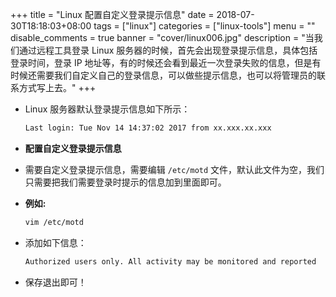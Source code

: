 +++
title = "Linux 配置自定义登录提示信息"
date = 2018-07-30T18:18:03+08:00
tags = ["linux"]
categories = ["linux-tools"]
menu = ""
disable_comments = true
banner = "cover/linux006.jpg"
description = "当我们通过远程工具登录 Linux 服务器的时候，首先会出现登录提示信息，具体包括登录时间，登录 IP 地址等，有的时候还会看到最近一次登录失败的信息，但是有时候还需要我们自定义自己的登录信息，可以做些提示信息，也可以将管理员的联系方式写上去。"
+++

- Linux 服务器默认登录提示信息如下所示：
  
  ```bash
  Last login: Tue Nov 14 14:37:02 2017 from xx.xxx.xx.xxx
  ```
- **配置自定义登录提示信息**
- 需要自定义登录提示信息，需要编辑 `/etc/motd` 文件，默认此文件为空，我们只需要把我们需要登录时提示的信息加到里面即可。
- **例如:** 
  
  ```bash
  vim /etc/motd
  ```
- 添加如下信息：
  
  ```bash
  Authorized users only. All activity may be monitored and reported
  ```
- 保存退出即可！
